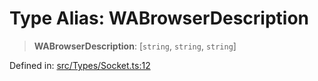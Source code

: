# Type Alias: WABrowserDescription

> **WABrowserDescription**: \[`string`, `string`, `string`\]

Defined in: [src/Types/Socket.ts:12](https://github.com/Fokusdotid/bail/blob/82f46c566476ac566bfd781dede14412fcdfb787/src/Types/Socket.ts#L12)
